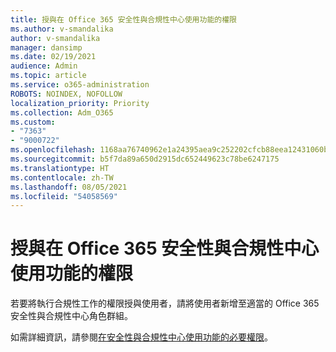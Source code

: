 ```yaml
---
title: 授與在 Office 365 安全性與合規性中心使用功能的權限
ms.author: v-smandalika
author: v-smandalika
manager: dansimp
ms.date: 02/19/2021
audience: Admin
ms.topic: article
ms.service: o365-administration
ROBOTS: NOINDEX, NOFOLLOW
localization_priority: Priority
ms.collection: Adm_O365
ms.custom:
- "7363"
- "9000722"
ms.openlocfilehash: 1168aa76740962e1a24395aea9c252202cfcb88eea12431060b9e4aa0e55335e
ms.sourcegitcommit: b5f7da89a650d2915dc652449623c78be6247175
ms.translationtype: HT
ms.contentlocale: zh-TW
ms.lasthandoff: 08/05/2021
ms.locfileid: "54058569"
---
```

# <a name="grant-permissions-to-use-features-in-the-office-365-security--compliance-center"></a>授與在 Office 365 安全性與合規性中心使用功能的權限

若要將執行合規性工作的權限授與使用者，請將使用者新增至適當的 Office 365 安全性與合規性中心角色群組。

如需詳細資訊，請參閱[在安全性與合規性中心使用功能的必要權限](https://docs.microsoft.com/microsoft-365/security/office-365-security/permissions-in-the-security-and-compliance-center)。